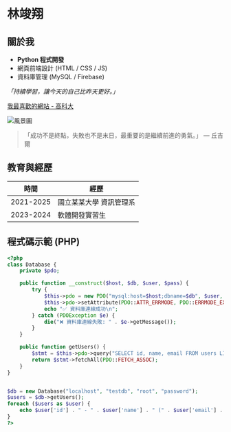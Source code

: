 # 林竣翔

## 關於我
- **Python 程式開發**  
- 網頁前端設計 (HTML / CSS / JS)  
- 資料庫管理 (MySQL / Firebase)  

_「持續學習，讓今天的自己比昨天更好。」_

[我最喜歡的網站 - 高科大]([https://openai.com](https://www.nkust.edu.tw/))

![風景圖](https://picsum.photos/600/300)

> 「成功不是終點，失敗也不是末日，最重要的是繼續前進的勇氣。」 — 丘吉爾

## 教育與經歷

| 時間 | 經歷 |
|------|------|
| 2021-2025 | 國立某某大學 資訊管理系 |
| 2023-2024 | 軟體開發實習生 |

## 程式碼示範 (PHP)
```php
<?php
class Database {
    private $pdo;

    public function __construct($host, $db, $user, $pass) {
        try {
            $this->pdo = new PDO("mysql:host=$host;dbname=$db", $user, $pass);
            $this->pdo->setAttribute(PDO::ATTR_ERRMODE, PDO::ERRMODE_EXCEPTION);
            echo "✅ 資料庫連線成功\n";
        } catch (PDOException $e) {
            die("❌ 資料庫連線失敗: " . $e->getMessage());
        }
    }

    public function getUsers() {
        $stmt = $this->pdo->query("SELECT id, name, email FROM users LIMIT 5");
        return $stmt->fetchAll(PDO::FETCH_ASSOC);
    }
}


$db = new Database("localhost", "testdb", "root", "password");
$users = $db->getUsers();
foreach ($users as $user) {
    echo $user['id'] . " - " . $user['name'] . " (" . $user['email'] . ")\n";
}
?>
